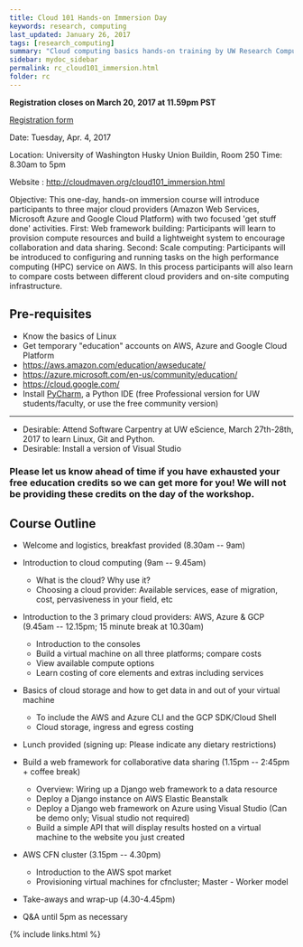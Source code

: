 ```yaml
---
title: Cloud 101 Hands-on Immersion Day
keywords: research, computing
last_updated: January 26, 2017
tags: [research_computing]
summary: "Cloud computing basics hands-on training by UW Research Computing and the UW eScience Institute"
sidebar: mydoc_sidebar
permalink: rc_cloud101_immersion.html
folder: rc
---
```


**Registration closes on March 20, 2017 at 11.59pm PST**

[Registration form](https://goo.gl/forms/R3cyk7UbtWViulxm2)


Date: Tuesday, Apr. 4, 2017

Location: University of Washington Husky Union Buildin, Room 250
Time: 8.30am to 5pm 

Website : http://cloudmaven.org/cloud101_immersion.html 
 
 
Objective: This one-day, hands-on immersion course will introduce participants to  three major cloud providers (Amazon Web Services, Microsoft Azure and Google Cloud Platform) with two focused 'get stuff done' activities. First: Web framework building: Participants will learn to provision compute resources and build a lightweight system to encourage collaboration and data sharing. Second: Scale computing: Participants will be introduced to configuring and running tasks on the high performance computing (HPC) service on AWS. In this process participants will also learn to compare costs between different cloud providers and on-site computing infrastructure.  
 
## Pre-requisites 
 
- Know the basics of Linux 
- Get temporary "education" accounts on AWS, Azure and Google Cloud Platform 
- https://aws.amazon.com/education/awseducate/ 
- https://azure.microsoft.com/en-us/community/education/ 
- https://cloud.google.com/
- Install [PyCharm](https://www.jetbrains.com/pycharm/), a Python IDE (free Professional version for UW students/faculty, or use the free community version)

---
- Desirable: Attend Software Carpentry at UW eScience, March 27th-28th, 2017 to learn Linux, Git and Python.  
- Desirable: Install a version of Visual Studio 
 
### Please let us know ahead of time if you have exhausted your free education credits so we can get more for you! We will not be providing these credits on the day of the workshop.

## Course Outline 
* Welcome and logistics, breakfast provided (8.30am -- 9am)
* Introduction to cloud computing (9am -- 9.45am) 
  - What is the cloud? Why use it?  
  - Choosing a cloud provider: Available services, ease of migration, cost, pervasiveness in your field, etc 

* Introduction to the 3 primary cloud providers: AWS, Azure & GCP (9.45am -- 12.15pm; 15 minute break at 10.30am) 
  - Introduction to the consoles 
  - Build a virtual machine on all three platforms; compare costs 
  - View available compute options 
  - Learn costing of core elements and extras including services 

* Basics of cloud storage and how to get data in and out of your virtual machine 
  - To include the AWS and Azure CLI and the GCP SDK/Cloud Shell 
  - Cloud storage, ingress and egress costing 

* Lunch provided (signing up: Please indicate any dietary restrictions) 

* Build a web framework for collaborative data sharing (1.15pm -- 2:45pm + coffee break) 
  - Overview: Wiring up a Django web framework to a data resource 
  - Deploy a Django instance on AWS Elastic Beanstalk 
  - Deploy a Django web framework on Azure using Visual Studio (Can be demo only; Visual studio not required) 
  - Build a simple API that will display results hosted on a virtual machine to the website you just created  

* AWS CFN cluster (3.15pm -- 4.30pm) 
  - Introduction to the AWS spot market 
  - Provisioning virtual machines for cfncluster; Master - Worker model 

* Take-aways and wrap-up (4.30-4.45pm) 
* Q&A until 5pm as necessary

{% include links.html %}

